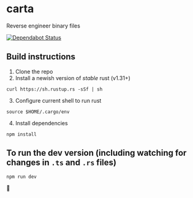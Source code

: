 # carta

Reverse engineer binary files

[![Dependabot Status](https://api.dependabot.com/badges/status?host=github&repo=Jubulani/carta)](https://dependabot.com)

## Build instructions
1. Clone the repo
2. Install a newish version of *stable* rust (v1.31+)

`curl https://sh.rustup.rs -sSf | sh `

3. Configure current shell to run rust

`source $HOME/.cargo/env `

4. Install dependencies

`npm install`

## To run the dev version (including watching for changes in `.ts` and `.rs` files)
`npm run dev`

:tada:
